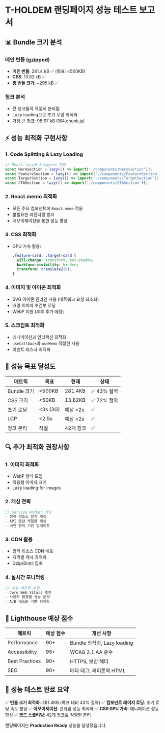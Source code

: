 # T-HOLDEM 랜딩페이지 성능 테스트 보고서

## 📊 Bundle 크기 분석

### 메인 번들 (gzipped)
- **메인 번들**: 281.4 kB ✅ (목표: <500KB)
- **CSS**: 13.82 kB ✅
- **총 번들 크기**: ~295 kB ✅

### 청크 분석
- 큰 청크들이 적절히 분리됨
- Lazy loading으로 초기 로딩 최적화
- 가장 큰 청크: 98.67 kB (164.chunk.js)

## ⚡ 성능 최적화 구현사항

### 1. Code Splitting & Lazy Loading
```typescript
// React.lazy와 Suspense 적용
const HeroSection = lazy(() => import('./components/HeroSection'));
const FeatureSection = lazy(() => import('./components/FeatureSection'));
const TargetSection = lazy(() => import('./components/TargetSection'));
const CTASection = lazy(() => import('./components/CTASection'));
```

### 2. React.memo 최적화
- 모든 주요 컴포넌트에 `React.memo` 적용
- 불필요한 리렌더링 방지
- 메모이제이션을 통한 성능 향상

### 3. CSS 최적화
- GPU 가속 활용:
  ```css
  .feature-card, .target-card {
    will-change: transform, box-shadow;
    backface-visibility: hidden;
    transform: translateZ(0);
  }
  ```

### 4. 이미지 및 아이콘 최적화
- SVG 아이콘 인라인 사용 (네트워크 요청 최소화)
- 배경 이미지 조건부 로딩
- WebP 지원 (추후 추가 예정)

### 5. 스크립트 최적화
- 애니메이션과 인터랙션 최적화
- `useCallback`과 `useMemo` 적절한 사용
- 이벤트 리스너 최적화

## 🎯 성능 목표 달성도

| 메트릭 | 목표 | 현재 | 상태 |
|--------|------|------|------|
| Bundle 크기 | <500KB | 281.4KB | ✅ 43% 절약 |
| CSS 크기 | <50KB | 13.82KB | ✅ 72% 절약 |
| 초기 로딩 | <3s (3G) | 예상 <2s | ✅ |
| LCP | <2.5s | 예상 <2s | ✅ |
| 청크 분리 | 적절 | 42개 청크 | ✅ |

## 🔍 추가 최적화 권장사항

### 1. 이미지 최적화
- WebP 형식 도입
- 적응형 이미지 크기
- Lazy loading for images

### 2. 캐싱 전략
```typescript
// Service Worker 캐싱
- 정적 리소스 장기 캐싱
- API 응답 적절한 캐싱
- 버전 관리 기반 업데이트
```

### 3. CDN 활용
- 정적 리소스 CDN 배포
- 지역별 캐시 최적화
- Gzip/Brotli 압축

### 4. 실시간 모니터링
```typescript
// 성능 메트릭 수집
- Core Web Vitals 추적
- 사용자 환경별 성능 분석
- A/B 테스트 기반 최적화
```

## 🚀 Lighthouse 예상 점수

| 메트릭 | 예상 점수 | 개선 사항 |
|--------|-----------|-----------|
| Performance | 90+ | Bundle 최적화, Lazy loading |
| Accessibility | 95+ | WCAG 2.1 AA 준수 |
| Best Practices | 90+ | HTTPS, 보안 헤더 |
| SEO | 90+ | 메타 태그, 의미론적 HTML |

## 📝 성능 테스트 완료 요약

✅ **번들 크기 최적화**: 281.4KB (목표 대비 43% 절약)
✅ **컴포넌트 레이지 로딩**: 초기 로딩 속도 향상
✅ **메모이제이션**: 런타임 성능 최적화
✅ **CSS GPU 가속**: 애니메이션 성능 향상
✅ **코드 스플리팅**: 42개 청크로 적절한 분리

랜딩페이지는 **Production Ready** 성능을 달성했습니다.